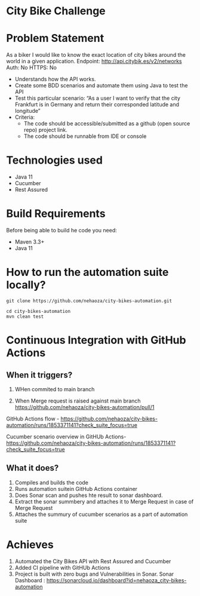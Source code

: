 **City Bike Challenge**
===
# **Problem Statement**
As a biker I would like to know the exact location of city bikes around the world in a given application.
Endpoint: http://api.citybik.es/v2/networks
Auth: No
HTTPS: No
 - Understands how the API works.
 - Create some BDD scenarios and automate them using Java to test the API
 - Test this particular scenario: “As a user I want to verify that the city Frankfurt is in Germany and return their corresponded latitude and longitude”
 - Criteria:
   - The code should be accessible/submitted as a github (open source repo) project link.
   - The code should be runnable from IDE or console

# **Technologies used**

- Java 11
- Cucumber
- Rest Assured

# **Build Requirements**
Before being able to build he code you need:
- Maven 3.3+
- Java 11

# **How to run the automation suite locally?**
````
git clone https://github.com/nehaoza/city-bikes-automation.git

cd city-bikes-automation
mvn clean test
````

# **Continuous Integration with GitHub Actions**

## **When it triggers?**
1. WHen commited to main branch

2. When Merge request is raised against main branch
https://github.com/nehaoza/city-bikes-automation/pull/1

GitHub Actions flow - 
https://github.com/nehaoza/city-bikes-automation/runs/1853371141?check_suite_focus=true

Cucumber scenario overview in GitHUb Actions-
https://github.com/nehaoza/city-bikes-automation/runs/1853371141?check_suite_focus=true

## **What it does?**
1. Compiles and builds the code
2. Runs automation suitein GitHub Actions container
3. Does Sonar scan and pushes hte result to sonar dashboard.
4. Extract the sonar summbery and attaches it to Merge Request in case of Merge Request
5. Attaches the summury of cucumber scenarios as a part of automation suite


# **Achieves**
1. Automated the City Bikes API with Rest Assured and Cucumber
2. Added CI pipeline with GitHUb Actions
3. Project is built with zero bugs and Vulnerabilities in Sonar. 
Sonar Dashboard : https://sonarcloud.io/dashboard?id=nehaoza_city-bikes-automation
